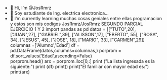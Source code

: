 - 👋 Hi, I’m @JosRmrz
- 👀 Soy estudiante de Ing. electrica electronica...
- 🌱 I’m currently learning muchas cosas geniales entre ellas programacion y estos son mis codigos
JosRmrz/JosRmrz
SEGUNDO PARCIAL EJERCICIO 1 Y 2
import pandas as pd
datos =        [["TUTO",20],
                ["JUAN",27],
                ["GABRIEL",39],
                ["ALISSON",17],
                ["EBERTO", 55],
                ["ROSA", 34],
                ["JESUS", 45],
                ["JOSE", 18],
                ["MARIO", 33],
                ["CARMEN",29]]
columnas =['Alumno','Edad']
df = pd.DataFrame(datos,columns=columnas,)
porprom = df.sort_values('Edad',ascending=False)                                                                       
porprom.head()
arx = porprom.iloc[0,:]
print ("La lista ingresada es la siguiente:")
print (df)
print()
print("El familiar con mayor edad es:")
print(arx)
